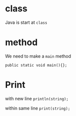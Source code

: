 # class
Java is start at `class`

# method 
We need to make a `main` method

`public static void main(){};`


# Print
with new line 
`println(string);`

within same line
`print(string);`
